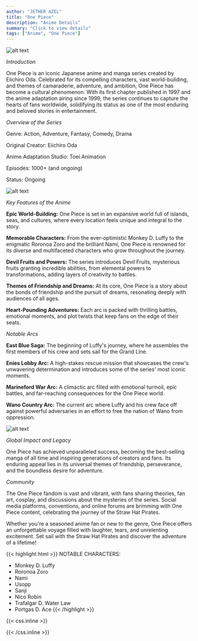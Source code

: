 ```yaml
---
author: "JETHER AZEL"
title: "One Piece"
description: "Anime Details"
summary: "Click to view details"
tags: ["Anime", "One Piece"]
---
```


![alt text](/op1.jpg)

*Introduction*

One Piece is an iconic Japanese anime and manga series created by Eiichiro Oda. Celebrated for its compelling characters, vast world-building, and themes of camaraderie, adventure, and ambition, One Piece has become a cultural phenomenon. With its first chapter published in 1997 and the anime adaptation airing since 1999, the series continues to capture the hearts of fans worldwide, solidifying its status as one of the most enduring and beloved stories in entertainment.

*Overview of the Series*

Genre: Action, Adventure, Fantasy, Comedy, Drama

Original Creator: Eiichiro Oda

Anime Adaptation Studio: Toei Animation

Episodes: 1000+ (and ongoing)

Status: Ongoing

![alt text](/op2.jpg)

*Key Features of the Anime*

**Epic World-Building:** One Piece is set in an expansive world full of islands, seas, and cultures, where every location feels unique and integral to the story.

**Memorable Characters:** From the ever-optimistic Monkey D. Luffy to the enigmatic Roronoa Zoro and the brilliant Nami, One Piece is renowned for its diverse and multifaceted characters who grow throughout the journey.

**Devil Fruits and Powers:** The series introduces Devil Fruits, mysterious fruits granting incredible abilities, from elemental powers to transformations, adding layers of creativity to battles.

**Themes of Friendship and Dreams:** At its core, One Piece is a story about the bonds of friendship and the pursuit of dreams, resonating deeply with audiences of all ages.

**Heart-Pounding Adventures:** Each arc is packed with thrilling battles, emotional moments, and plot twists that keep fans on the edge of their seats.

*Notable Arcs*

**East Blue Saga:** The beginning of Luffy's journey, where he assembles the first members of his crew and sets sail for the Grand Line.

**Enies Lobby Arc:** A high-stakes rescue mission that showcases the crew's unwavering determination and introduces some of the series' most iconic moments.

**Marineford War Arc:** A climactic arc filled with emotional turmoil, epic battles, and far-reaching consequences for the One Piece world.

**Wano Country Arc:** The current arc where Luffy and his crew face off against powerful adversaries in an effort to free the nation of Wano from oppression.

![alt text](/op3.jpg)

*Global Impact and Legacy*

One Piece has achieved unparalleled success, becoming the best-selling manga of all time and inspiring generations of creators and fans. Its enduring appeal lies in its universal themes of friendship, perseverance, and the boundless desire for adventure.

*Community*

The One Piece fandom is vast and vibrant, with fans sharing theories, fan art, cosplay, and discussions about the mysteries of the series. Social media platforms, conventions, and online forums are brimming with One Piece content, celebrating the journey of the Straw Hat Pirates.

Whether you're a seasoned anime fan or new to the genre, One Piece offers an unforgettable voyage filled with laughter, tears, and unrelenting excitement. Set sail with the Straw Hat Pirates and discover the adventure of a lifetime!

{{< highlight html >}}
NOTABLE CHARACTERS:
- Monkey D. Luffy
- Roronoa Zoro
- Nami
- Usopp
- Sanji
- Nico Robin
- Trafalgar D. Water Law
- Portgas D. Ace
{{< /highlight >}}

{{< css.inline >}}

<style>
.emojify {
	font-family: Apple Color Emoji, Segoe UI Emoji, NotoColorEmoji, Segoe UI Symbol, Android Emoji, EmojiSymbols;
	font-size: 2rem;
	vertical-align: middle;
}
@media screen and (max-width:650px) {
  .nowrap {
    display: block;
    margin: 25px 0;
  }
}
</style>

{{< /css.inline >}}
